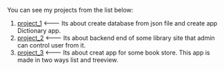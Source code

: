 You can see my projects from the list below:
1. [project_1](https://github.com/vahidka1/project_1.git) <--- Its about create database from json file and create app Dictionary app.
2. [project_2](https://github.com/vahidka1/Project_2.git) <--- Its about backend end of some library site that admin can control user from it.
3. [project_3](https://github.com/vahidka1/Project_3.git) <--- Its about creat app for some book store. This app is made in two ways list and treeview.
